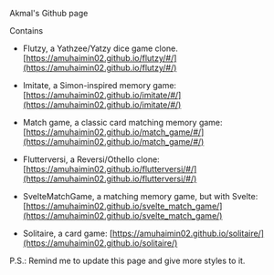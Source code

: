 Akmal's Github page

Contains

- Flutzy, a Yathzee/Yatzy dice game clone. [https://amuhaimin02.github.io/flutzy/#/](https://amuhaimin02.github.io/flutzy/#/)

- Imitate, a Simon-inspired memory game: [https://amuhaimin02.github.io/imitate/#/](https://amuhaimin02.github.io/imitate/#/)

- Match game, a classic card matching memory game: [https://amuhaimin02.github.io/match_game/#/](https://amuhaimin02.github.io/match_game/#/)

- Flutterversi, a Reversi/Othello clone: [https://amuhaimin02.github.io/flutterversi/#/](https://amuhaimin02.github.io/flutterversi/#/)

- SvelteMatchGame, a matching memory game, but with Svelte: [https://amuhaimin02.github.io/svelte_match_game/](https://amuhaimin02.github.io/svelte_match_game/)

- Solitaire, a card game: [https://amuhaimin02.github.io/solitaire/](https://amuhaimin02.github.io/solitaire/)


P.S.: Remind me to update this page and give more styles to it.
